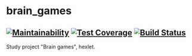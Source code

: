 # brain_games
## [![Maintainability](https://api.codeclimate.com/v1/badges/c7eb178c4c84aea5abc1/maintainability)](https://codeclimate.com/github/peacelovecookies/brain_games/maintainability) [![Test Coverage](https://api.codeclimate.com/v1/badges/c7eb178c4c84aea5abc1/test_coverage)](https://codeclimate.com/github/peacelovecookies/brain_games/test_coverage) [![Build Status](https://travis-ci.org/peacelovecookies/brain_games.svg?branch=master)](https://travis-ci.org/peacelovecookies/brain_games)
Study project "Brain games", hexlet.

